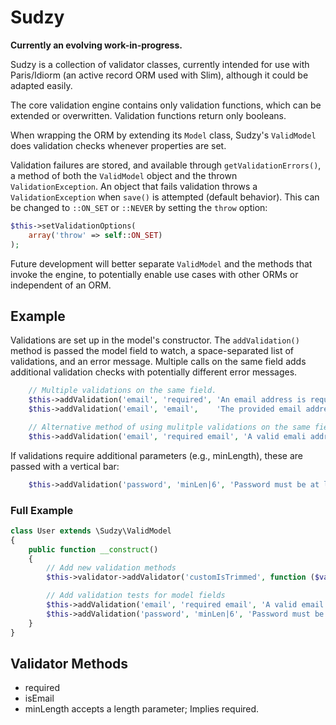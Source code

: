 # Sudzy
**Currently an evolving work-in-progress.**

Sudzy is a collection of validator classes, currently intended for use with Paris/Idiorm (an active record ORM used with Slim), although it could be adapted easily.

The core validation engine contains only validation functions, which can be extended or overwritten. Validation functions return only booleans.

When wrapping the ORM by extending its `Model` class, Sudzy's `ValidModel` does validation checks whenever properties are set.

Validation failures are stored, and available through `getValidationErrors()`, a method of both the `ValidModel` object and the thrown `ValidationException`. An object that fails validation throws a `ValidationException` when `save()` is attempted (default behavior). This can be changed to `::ON_SET` or `::NEVER` by setting the `throw` option:

```php
$this->setValidationOptions(
    array('throw' => self::ON_SET)
);
```

Future development will better separate `ValidModel` and the methods that invoke the engine, to potentially enable use cases with other ORMs or independent of an ORM.

## Example
Validations are set up in the model's constructor. The `addValidation()` method is passed the model field to watch, a space-separated list of validations, and an error message. Multiple calls on the same field adds additional validation checks with potentially different error messages.

```php
    // Multiple validations on the same field.
    $this->addValidation('email', 'required', 'An email address is required.');
    $this->addValidation('email', 'email',    'The provided email address is not valid.');

    // Alternative method of using mulitple validations on the same field.
    $this->addValidation('email', 'required email', 'A valid emali address is required.');
```

If validations require additional parameters (e.g., minLength), these are passed with a vertical bar:

```php
    $this->addValidation('password', 'minLen|6', 'Password must be at least 6 characters');
```

### Full Example
```php
class User extends \Sudzy\ValidModel
{
    public function __construct()
    {
        // Add new validation methods
        $this->validator->addValidator('customIsTrimmed', function ($val, $params) {return trim($val) === $val;});

        // Add validation tests for model fields
        $this->addValidation('email', 'required email', 'A valid email address is required.');
        $this->addValidation('password', 'minLen|6', 'Password must be at least 6 characters.');
    }
}
```
## Validator Methods
+ required
+ isEmail
+ minLength accepts a length parameter; Implies required.
